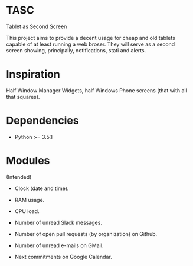 # TASC

Tablet as Second Screen

This project aims to provide a decent usage for cheap and
old tablets capable of at least running a web broser. They
will serve as a second screen showing, principally,
notifications, stati and alerts.

# Inspiration

Half Window Manager Widgets, half Windows Phone screens 
(that with all that squares).

# Dependencies

 * Python >= 3.5.1

# Modules

(Intended)

 * Clock (date and time).
 * RAM usage.
 * CPU load.

 * Number of unread Slack messages.
 * Number of open pull requests (by organization)
 on Github.
 * Number of unread e-mails on GMail.
 * Next commitments on Google Calendar.

